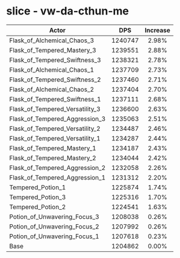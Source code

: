 # slice - vw-da-cthun-me
| Actor | DPS | Increase |
|---|:---:|:---:|
|Flask_of_Alchemical_Chaos_3|1240747|2.98%|
|Flask_of_Tempered_Mastery_3|1239551|2.88%|
|Flask_of_Tempered_Swiftness_3|1238321|2.78%|
|Flask_of_Alchemical_Chaos_1|1237709|2.73%|
|Flask_of_Tempered_Swiftness_2|1237460|2.71%|
|Flask_of_Alchemical_Chaos_2|1237404|2.70%|
|Flask_of_Tempered_Swiftness_1|1237111|2.68%|
|Flask_of_Tempered_Versatility_3|1236600|2.63%|
|Flask_of_Tempered_Aggression_3|1235063|2.51%|
|Flask_of_Tempered_Versatility_2|1234487|2.46%|
|Flask_of_Tempered_Versatility_1|1234287|2.44%|
|Flask_of_Tempered_Mastery_1|1234187|2.43%|
|Flask_of_Tempered_Mastery_2|1234044|2.42%|
|Flask_of_Tempered_Aggression_2|1232058|2.26%|
|Flask_of_Tempered_Aggression_1|1231312|2.20%|
|Tempered_Potion_1|1225874|1.74%|
|Tempered_Potion_3|1225316|1.70%|
|Tempered_Potion_2|1224541|1.63%|
|Potion_of_Unwavering_Focus_3|1208038|0.26%|
|Potion_of_Unwavering_Focus_2|1207992|0.26%|
|Potion_of_Unwavering_Focus_1|1207618|0.23%|
|Base|1204862|0.00%|
